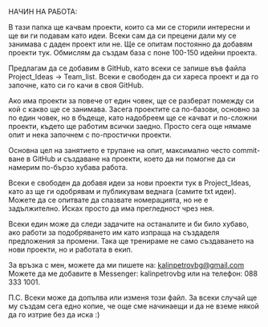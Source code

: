 НАЧИН НА РАБОТА:

В тази папка ще качвам проекти, които са ми се сторили интересни и ще ви ги подавам като идеи. 
Всеки сам да си прецени дали му се занимава с даден проект или не. 
Ще се опитам постоянно да добавям проекти тук. Обмислям да създам база с поне 100-150 идейни проекта. 

Предлагам да се добавим в GitHub, като всеки се запише във файла Project_Ideas -> Team_list. 
Всеки е свободен да си хареса проект и да го започне, като си го качи в своя GitHub.

Ако има проекти за повече от един човек, ще се разберат помежду си кой с какво ще се занимава.
Засега проектите са по-базови, основно за по един човек, но в бъдеще, като надобреем ще се качват и по-сложни проекти, където ще работим всички заедно.
Просто сега още нямаме опит и нека започнем с по-простички проекти. 

Основна цел на занятието е трупане на опит, максимално често commit-ване в GitHub и създаване на проекти, което да ни помогне да си намерим по-бързо хубава работа.

Всеки е свободен да добавя идеи за нови проекти тук в Project_Ideas, като аз ще ги одобрявам и публикувам веднага (самите txt идеи). 
Можете да се опитвате да спазвате номерацията, но не е задължително. Исках просто да има прегледност чрез нея. 

Всеки един може да следи задачите на останалите и би било хубаво, ако работи за подобряването им като изпраща на създаделя предложения за промени.
Така ще тренираме не само създаването на нови проекти, но и работата в екип.

За връзка с мен, можете да ми пишете на: kalinpetrovbg@gmail.com
Можете да ме добавите в Messenger:  kalinpetrovbg или на телефон: 088 333 1001.


П.С.
Всеки може да допълва или изменя този файл. 
За всеки случай ще му създам сега едно копие, че още сме начинаещи и да не вземе някой да го изтрие без да иска :) 
